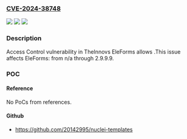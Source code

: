 ### [CVE-2024-38748](https://cve.mitre.org/cgi-bin/cvename.cgi?name=CVE-2024-38748)
![](https://img.shields.io/static/v1?label=Product&message=EleForms&color=blue)
![](https://img.shields.io/static/v1?label=Version&message=n%2Fa%3C%3D%202.9.9.9%20&color=brighgreen)
![](https://img.shields.io/static/v1?label=Vulnerability&message=CWE-862%20Missing%20Authorization&color=brighgreen)

### Description

Access Control vulnerability in TheInnovs EleForms allows .This issue affects EleForms: from n/a through 2.9.9.9.

### POC

#### Reference
No PoCs from references.

#### Github
- https://github.com/20142995/nuclei-templates

